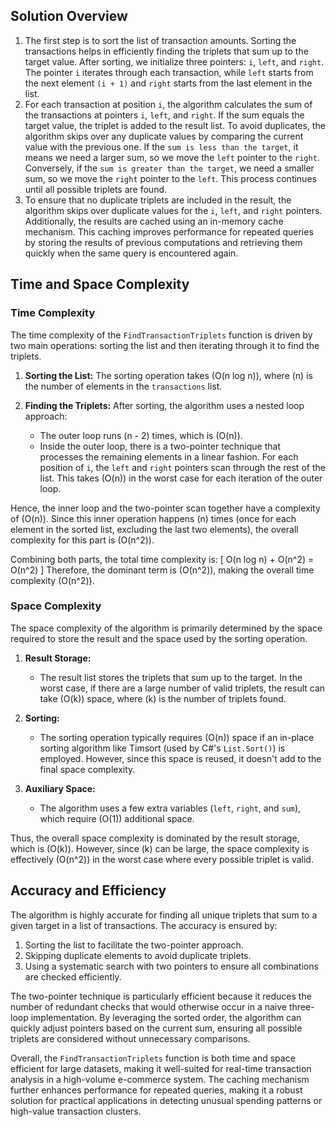 ## Solution Overview

1. The first step is to sort the list of transaction amounts. Sorting the transactions helps in efficiently finding the triplets that sum up to the target value. After sorting, we initialize three pointers: `i`, `left`, and `right`. The pointer `i` iterates through each transaction, while `left` starts from the next element `(i + 1)` and `right` starts from the last element in the list.
2. For each transaction at position `i`, the algorithm calculates the sum of the transactions at pointers `i`, `left`, and `right`. If the sum equals the target value, the triplet is added to the result list. To avoid duplicates, the algorithm skips over any duplicate values by comparing the current value with the previous one. If the `sum is less than the target`, it means we need a larger sum, so we move the `left` pointer to the `right`. Conversely, if the `sum is greater than the target`, we need a smaller sum, so we move the `right` pointer to the `left`. This process continues until all possible triplets are found.
3. To ensure that no duplicate triplets are included in the result, the algorithm skips over duplicate values for the `i`, `left`, and `right` pointers. Additionally, the results are cached using an in-memory cache mechanism. This caching improves performance for repeated queries by storing the results of previous computations and retrieving them quickly when the same query is encountered again.

## Time and Space Complexity

### Time Complexity

The time complexity of the `FindTransactionTriplets` function is driven by two main operations: sorting the list and then iterating through it to find the triplets.

1. **Sorting the List:**
   The sorting operation takes \(O(n log n)\), where \(n\) is the number of elements in the `transactions` list.

2. **Finding the Triplets:**
   After sorting, the algorithm uses a nested loop approach:
   - The outer loop runs \(n - 2\) times, which is \(O(n)\).
   - Inside the outer loop, there is a two-pointer technique that processes the remaining elements in a linear fashion. For each position of `i`, the `left` and `right` pointers scan through the rest of the list. This takes \(O(n)\) in the worst case for each iteration of the outer loop.

Hence, the inner loop and the two-pointer scan together have a complexity of \(O(n)\). Since this inner operation happens \(n\) times (once for each element in the sorted list, excluding the last two elements), the overall complexity for this part is \(O(n^2)\).

Combining both parts, the total time complexity is:
\[ O(n log n) + O(n^2) = O(n^2) \]
Therefore, the dominant term is \(O(n^2)\), making the overall time complexity \(O(n^2)\).

### Space Complexity

The space complexity of the algorithm is primarily determined by the space required to store the result and the space used by the sorting operation.

1. **Result Storage:**
   - The result list stores the triplets that sum up to the target. In the worst case, if there are a large number of valid triplets, the result can take \(O(k)\) space, where \(k\) is the number of triplets found.
   
2. **Sorting:**
   - The sorting operation typically requires \(O(n)\) space if an in-place sorting algorithm like Timsort (used by C#'s `List.Sort()`) is employed. However, since this space is reused, it doesn't add to the final space complexity.

3. **Auxiliary Space:**
   - The algorithm uses a few extra variables (`left`, `right`, and `sum`), which require \(O(1)\) additional space.

Thus, the overall space complexity is dominated by the result storage, which is \(O(k)\). However, since \(k\) can be large, the space complexity is effectively \(O(n^2)\) in the worst case where every possible triplet is valid.

## Accuracy and Efficiency

The algorithm is highly accurate for finding all unique triplets that sum to a given target in a list of transactions. The accuracy is ensured by:
1. Sorting the list to facilitate the two-pointer approach.
2. Skipping duplicate elements to avoid duplicate triplets.
3. Using a systematic search with two pointers to ensure all combinations are checked efficiently.

The two-pointer technique is particularly efficient because it reduces the number of redundant checks that would otherwise occur in a naive three-loop implementation. By leveraging the sorted order, the algorithm can quickly adjust pointers based on the current sum, ensuring all possible triplets are considered without unnecessary comparisons.

Overall, the `FindTransactionTriplets` function is both time and space efficient for large datasets, making it well-suited for real-time transaction analysis in a high-volume e-commerce system. The caching mechanism further enhances performance for repeated queries, making it a robust solution for practical applications in detecting unusual spending patterns or high-value transaction clusters.
